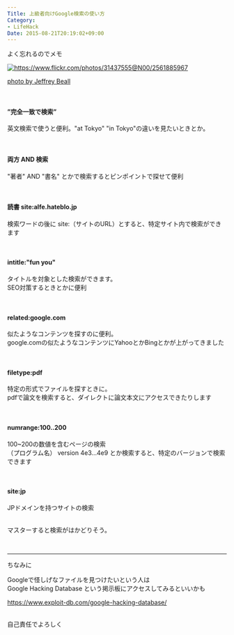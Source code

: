 ```yaml
---
Title: 上級者向けGoogle検索の使い方
Category:
- LifeHack
Date: 2015-08-21T20:19:02+09:00
---
```



よく忘れるのでメモ 

<a class="http-image" href="https://www.flickr.com/photos/31437555@N00/2561885967" target="_blank"><img class="http-image" src="https://farm4.staticflickr.com/3278/2561885967_f5f0be5834.jpg" alt="https://www.flickr.com/photos/31437555@N00/2561885967" /></a>

<a href="https://www.flickr.com/photos/31437555@N00/2561885967">photo by Jeffrey Beall</a>

 
<h4>”完全一致で検索”</h4>

英文検索で使うと便利。"at Tokyo" "in Tokyo"の違いを見たいときとか。

 
<h4>両方 AND 検索</h4>

"著者" AND "書名" とかで検索するとピンポイントで探せて便利

 
<h4>読書 site:alfe.hateblo.jp</h4>

検索ワードの後に site:（サイトのURL）とすると、特定サイト内で検索ができます

 
<h4>intitle:"fun you"</h4>

タイトルを対象とした検索ができます。<br />SEO対策するときとかに便利

 
<h4>related:google.com</h4>

似たようなコンテンツを探すのに便利。<br />google.comの似たようなコンテンツにYahooとかBingとかが上がってきました

 
<h4>filetype:pdf</h4>

特定の形式でファイルを探すときに。<br />pdfで論文を検索すると、ダイレクトに論文本文にアクセスできたりします

 
<h4>numrange:100..200</h4>

100~200の数値を含むページの検索<br />（プログラム名） version 4e3...4e9 とか検索すると、特定のバージョンで検索できます

 
<h4>site:jp</h4>

JPドメインを持つサイトの検索

<br />マスターすると検索がはかどりそう。

 

**********************************

ちなみに

Googleで怪しげなファイルを見つけたいという人は<br />Google Hacking Database という掲示板にアクセスしてみるといいかも

<a href="https://www.exploit-db.com/google-hacking-database/">https://www.exploit-db.com/google-hacking-database/</a>

<br />自己責任でよろしく

 
